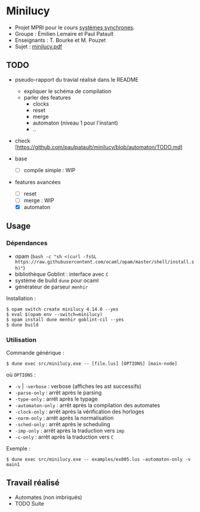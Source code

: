 # Minilucy

- Projet MPRI pour le cours [systèmes synchrones](https://www.di.ens.fr/~pouzet/cours/synchrone/).
- Groupe : Émilien Lemaire et Paul Patault
- Enseignants : T. Bourke et M. Pouzet
- Sujet : [minilucy.pdf](./pdf/minilucy.pdf)

## TODO

- pseudo-rapport du travial réalisé dans le README
  - expliquer le schéma de compilation
  - parler des features
     - clocks
     - reset
     - merge
     - automaton (niveau 1 pour l'instant)
     - ..

- check [https://github.com/paulpatault/minilucy/blob/automaton/TODO.md]

- base
  - [ ] compile simple : WIP

- features avancées
  - [ ] reset
  - [ ] merge : WIP
  - [x] automaton

## Usage

### Dépendances

- opam (`bash -c "sh <(curl -fsSL https://raw.githubusercontent.com/ocaml/opam/master/shell/install.sh)"`)
- bibliothèque Goblint : interface avec `C`
- système de build `dune` pour ocaml
- générateur de parseur `menhir`

Installation :
```
$ opam switch create minilucy 4.14.0 --yes
$ eval $(opam env --switch=minilucy)
$ opam install dune menhir goblint-cil --yes
$ dune build
```

### Utilisation

Commande générique :
```
$ dune exec src/minilucy.exe -- [file.lus] [OPTIONS] [main-node]
```
où `OPTIONS` :
- `-v` | `-verbose` : verbose (affiches les ast successifs)
- `-parse-only` : arrêt après le parsing
- `-type-only` : arrêt après le typage
- `-automaton-only` : arrêt après la compilation des automates
- `-clock-only` : arrêt après la vérification des horloges
- `-norm-only` : arrêt après la normalisation
- `-sched-only` : arrêt après le scheduling
- `-imp-only` : arrêt après la traduction vers `imp`
- `-c-only` : arrêt après la traduction vers `C`

Exemple :
```
$ dune exec src/minilucy.exe -- examples/ex005.lus -automaton-only -v main1
```

## Travail réalisé

- Automates (non imbriqués)
- TODO Suite
